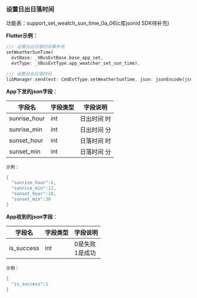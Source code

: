 ### 设置日出日落时间


功能表：support_set_weatch_sun_time_0a_06(c库jsonid SDK待补充)

**Flutter示例：**

```dart
/// 设置日出日落时间事件号
setWeatherSunTime(
  evtBase: _VBusEvtBase.base_app_set,
  evtType: _VBusEvtType.app_weatcher_set_sun_time),

/// 设置日出日落时间
libManager.send(evt: CmdEvtType.setWeatherSunTime, json: jsonEncode(json));
```



**App下发的json字段**：

| 字段名       | 字段类型 | 字段说明    |
| ------------ | -------- | ----------- |
| sunrise_hour | int      | 日出时间 时 |
| sunrise_min  | int      | 日出时间 分 |
| sunset_hour  | int      | 日落时间 时 |
| sunset_min   | int      | 日落时间 分 |

`示例：`

```c
{
  "sunrise_hour":6,
  "sunrise_min":12,
  "sunset_hour":18,
  "sunset_min":30
}
```



**App收到的json字段**：

| 字段名     | 字段类型 | 字段说明             |
| ---------- | -------- | -------------------- |
| is_success | int      | 0是失败<br />1是成功 |

`示例：`

```c
{
  "is_success":1
}
```